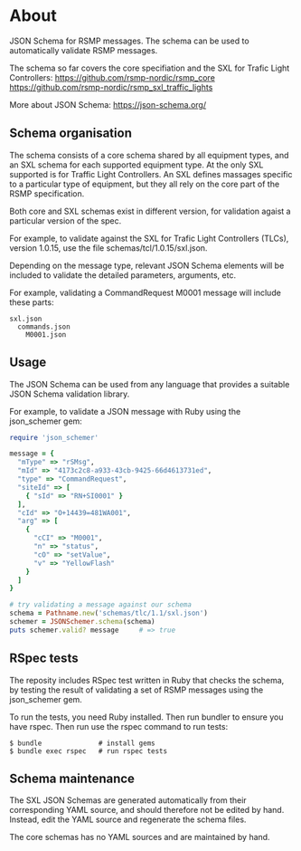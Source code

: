 # About
JSON Schema for RSMP messages. The schema can be used to automatically validate RSMP messages.

The schema so far covers the core specifiation and the SXL for Trafic Light Controllers:
https://github.com/rsmp-nordic/rsmp_core
https://github.com/rsmp-nordic/rsmp_sxl_traffic_lights

More about JSON Schema:
https://json-schema.org/

## Schema organisation
The schema consists of a core schema shared by all equipment types, and an SXL schema for each supported equipment type. At the only SXL supported is for Traffic Light Controllers. An SXL defines massages specific to a particular type of equipment, but they all rely on the core part of the RSMP specification.

Both core and SXL schemas exist in different version, for validation agaist a particular version of the spec.

For example, to validate against the SXL for Trafic Light Controllers (TLCs), version 1.0.15, use the file schemas/tcl/1.0.15/sxl.json.

Depending on the message type, relevant JSON Schema elements will be included to validate the detailed parameters, arguments, etc.

For example, validating a CommandRequest M0001 message will include these parts:

```
sxl.json
  commands.json
    M0001.json
```

##  Usage
The JSON Schema can be used from any language that provides a suitable JSON Schema validation library.

For example, to validate a JSON message with Ruby using the json_schemer gem:

```ruby
require 'json_schemer'

message = {
  "mType" => "rSMsg",
  "mId" => "4173c2c8-a933-43cb-9425-66d4613731ed",
  "type" => "CommandRequest",
  "siteId" => [
    { "sId" => "RN+SI0001" }
  ],
  "cId" => "O+14439=481WA001",
  "arg" => [
    {
      "cCI" => "M0001",
      "n" => "status",
      "cO" => "setValue",
      "v" => "YellowFlash"
    }
  ]
}

# try validating a message against our schema
schema = Pathname.new('schemas/tlc/1.1/sxl.json')
schemer = JSONSchemer.schema(schema)
puts schemer.valid? message     # => true
```

## RSpec tests
The reposity includes RSpec test written in Ruby that checks the schema, by testing the result of validating a set of RSMP messages using the json_schemer gem.

To run the tests, you need Ruby installed. Then run bundler to ensure you have rspec. Then run use the rspec command to run tests:

```
$ bundle              # install gems
$ bundle exec rspec   # run rspec tests
```

## Schema maintenance
The SXL JSON Schemas are generated automatically from their corresponding YAML source, and should therefore not be edited by hand. Instead, edit the YAML source and regenerate the schema files.

The core schemas has no YAML sources and are maintained by hand.
